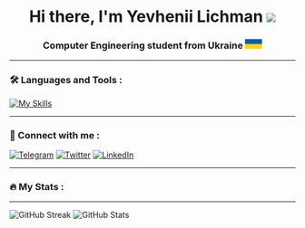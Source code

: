 <h1 align="center">Hi there, I'm Yevhenii Lichman</a> 
<img src="https://github.com/blackcater/blackcater/raw/main/images/Hi.gif" height="32"/></h1>
<h3 align="center">Computer Engineering student from Ukraine <img src="https://github.com/hampusborgos/country-flags/blob/main/png1000px/ua.png" height="17" width="30"/></h3> 

----

### :hammer_and_wrench: Languages and Tools :

[![My Skills](https://skillicons.dev/icons?i=html,css,dotnet,cs,js,ts,angular,mysql,py,git,github,visualstudio,vscode)](https://skillicons.dev)

----

### :bell: Connect with me :

[![Telegram](https://img.shields.io/badge/telegram-2A8BD2?style=for-the-badge&logo=telegram&logoColor=white)](https://t.me/YevheniiLi)
[![Twitter](https://img.shields.io/badge/twitter-1E90FF?style=for-the-badge&logo=twitter&logoColor=white)](https://twitter.com/wanderlust_li?s=21)
[![LinkedIn](https://img.shields.io/badge/LinkedIn-0077B5?style=for-the-badge&logo=linkedin&logoColor=white)](https://www.linkedin.com/in/yevhenii-lichman-6a395a242)

----

### :fire: My Stats :

----
![GitHub Streak](https://streak-stats.demolab.com?user=wanderlust-li&theme=tokyonight&hide_border=true)
![GitHub Stats](https://github-readme-stats-sigma-five.vercel.app/api?username=wanderlust-li&show_icons=true&theme=tokyonight&hide_border=true)
